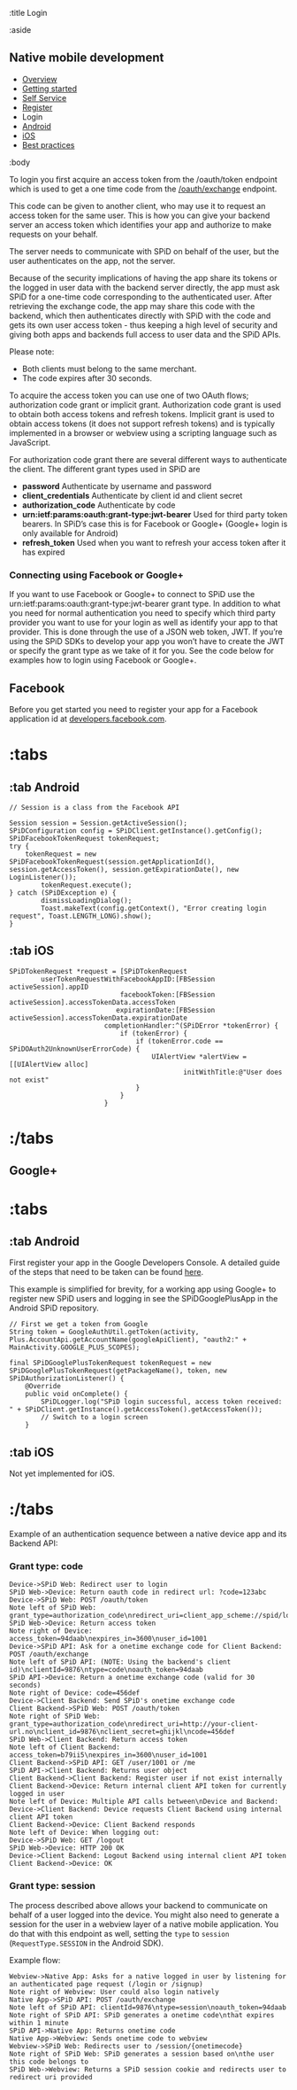 :title Login

:aside

## Native mobile development

- [Overview](/mobile/overview/)
- [Getting started](/mobile/mobile-development/)
- [Self Service](/mobile/selfservice/)
- [Register](/mobile/register/)
- Login
- [Android](/sdks/android/)
- [iOS](/sdks/ios/)
- [Best practices](/mobile/best-practices/)

:body

To login you first acquire an access token from the /oauth/token endpoint which is used to get a one time code from the [/oauth/exchange](/endpoints/POST/oauth/exchange/) endpoint.

This code can be given to another client, who may use it to request an access token for the same user. This is how you can give your backend server an access token which identifies your app and authorize to make requests on your behalf.

The server needs to communicate with SPiD on behalf of the user, but the user
authenticates on the app, not the server.

Because of the security implications of having the app share its tokens or the
logged in user data with the backend server directly, the app must ask SPiD for
a one-time code corresponding to the authenticated user. After retrieving the
exchange code, the app may share this code with the backend, which then
authenticates directly with SPiD with the code and gets its own user access
token - thus keeping a high level of security and giving both apps and backends
full access to user data and the SPiD APIs.

Please note:

- Both clients must belong to the same merchant.
- The code expires after 30 seconds.


To acquire the access token you can use one of two OAuth flows; authorization code grant or implicit
grant. Authorization code grant is used to obtain both access tokens and refresh tokens. Implicit
grant is used to obtain access tokens (it does not support refresh tokens) and is typically
implemented in a browser or webview using a scripting language such as JavaScript.

For authorization code grant there are several different ways to authenticate the client. The different grant types used in SPiD are

* **password** Authenticate by username and password
* **client_credentials** Authenticate by client id and client secret
* **authorization_code** Authenticate by code
* **urn:ietf:params:oauth:grant-type:jwt-bearer** Used for third party token bearers. In SPiD’s case this is for Facebook or Google+ (Google+ login is only available for Android)
* **refresh_token** Used when you want to refresh your access token after it has expired

### Connecting using Facebook or Google+

If you want to use Facebook or Google+ to connect to SPiD use the urn:ietf:params:oauth:grant-type:jwt-bearer grant type. In addition to what you need for normal authentication you need to specify which third party provider you want to use for your login as well as identify your app to that provider. This is done through the use of a JSON web token, JWT. If you’re using the SPiD SDKs to develop your app you won’t have to create the JWT or specify the grant type as we take of it for you. See the code below for examples how to login using Facebook or Google+.

## Facebook

Before you get started you need to register your app for a Facebook application id at [developers.facebook.com](http://developers.facebook.com/).

# :tabs

## :tab Android

	// Session is a class from the Facebook API
	
	Session session = Session.getActiveSession();
	SPiDConfiguration config = SPiDClient.getInstance().getConfig();
	SPiDFacebookTokenRequest tokenRequest;
	try {
		tokenRequest = new SPiDFacebookTokenRequest(session.getApplicationId(), session.getAccessToken(), session.getExpirationDate(), new LoginListener());
            tokenRequest.execute();
    } catch (SPiDException e) {
            dismissLoadingDialog();
            Toast.makeText(config.getContext(), "Error creating login request", Toast.LENGTH_LONG).show();
    }
        
## :tab iOS

    SPiDTokenRequest *request = [SPiDTokenRequest
            userTokenRequestWithFacebookAppID:[FBSession activeSession].appID
                                facebookToken:[FBSession activeSession].accessTokenData.accessToken
                               expirationDate:[FBSession activeSession].accessTokenData.expirationDate
                            completionHandler:^(SPiDError *tokenError) {
                                if (tokenError) {
                                    if (tokenError.code == SPiDOAuth2UnknownUserErrorCode) {
                                        UIAlertView *alertView = [[UIAlertView alloc]
                                                initWithTitle:@"User does not exist"
                                    }
                                }
                            }
                                                
# :/tabs

## Google+

# :tabs

## :tab Android

First register your app in the Google Developers Console. A detailed guide of the steps that need to be taken can be found [here](https://developers.google.com/+/mobile/android/getting-started).

This example is simplified for brevity, for a working app using Google+ to register new SPiD users and logging in see the SPiDGooglePlusApp in the Android SPiD repository.

	// First we get a token from Google
	String token = GoogleAuthUtil.getToken(activity, Plus.AccountApi.getAccountName(googleApiClient), "oauth2:" + MainActivity.GOOGLE_PLUS_SCOPES);

    final SPiDGooglePlusTokenRequest tokenRequest = new SPiDGooglePlusTokenRequest(getPackageName(), token, new SPiDAuthorizationListener() {
    	@Override
        public void onComplete() {
        	SPiDLogger.log("SPiD login successful, access token received: " + SPiDClient.getInstance().getAccessToken().getAccessToken());
			// Switch to a login screen
        }

## :tab iOS

Not yet implemented for iOS.

# :/tabs

Example of an authentication sequence between a native device app and its Backend API:

### Grant type: code

```sequence-diagram
Device->SPiD Web: Redirect user to login
SPiD Web->Device: Return oauth code in redirect url: ?code=123abc
Device->SPiD Web: POST /oauth/token
Note left of SPiD Web: grant_type=authorization_code\nredirect_uri=client_app_scheme://spid/login\nclient_id=1234\nclient_secret=abcd\ncode=123abc
SPiD Web->Device: Return access token
Note right of Device: access_token=94daab\nexpires_in=3600\nuser_id=1001
Device->SPiD API: Ask for a onetime exchange code for Client Backend: POST /oauth/exchange
Note left of SPiD API: (NOTE: Using the backend's client id)\nclientId=9876\ntype=code\noauth_token=94daab
SPiD API->Device: Return a onetime exchange code (valid for 30 seconds)
Note right of Device: code=456def
Device->Client Backend: Send SPiD's onetime exchange code
Client Backend->SPiD Web: POST /oauth/token
Note right of SPiD Web: grant_type=authorization_code\nredirect_uri=http://your-client-url.no\nclient_id=9876\nclient_secret=ghijkl\ncode=456def
SPiD Web->Client Backend: Return access token
Note left of Client Backend: access_token=b79ii5\nexpires_in=3600\nuser_id=1001
Client Backend->SPiD API: GET /user/1001 or /me
SPiD API->Client Backend: Returns user object
Client Backend->Client Backend: Register user if not exist internally
Client Backend->Device: Return internal client API token for currently logged in user
Note left of Device: Multiple API calls between\nDevice and Backend:
Device->Client Backend: Device requests Client Backend using internal client API token
Client Backend->Device: Client Backend responds
Note left of Device: When logging out:
Device->SPiD Web: GET /logout
SPiD Web->Device: HTTP 200 OK
Device->Client Backend: Logout Backend using internal client API token
Client Backend->Device: OK
```

### Grant type: session

The process described above allows your backend to communicate on behalf of a
user logged into the device. You might also need to generate a session for the
user in a webview layer of a native mobile application. You do that with this
endpoint as well, setting the `type` to `session` (`RequestType.SESSION` in the Android SDK).

Example flow:

```sequence-diagram
Webview->Native App: Asks for a native logged in user by listening for an authenticated page request (/login or /signup)
Note right of Webview: User could also login natively
Native App->SPiD API: POST /oauth/exchange
Note left of SPiD API: clientId=9876\ntype=session\noauth_token=94daab
Note right of SPiD API: SPiD generates a onetime code\nthat expires within 1 minute
SPiD API->Native App: Returns onetime code
Native App->Webview: Sends onetime code to webview
Webview->SPiD Web: Redirects user to /session/{onetimecode}
Note right of SPiD Web: SPiD generates a session based on\nthe user this code belongs to
SPiD Web->Webview: Returns a SPiD session cookie and redirects user to redirect uri provided
```
